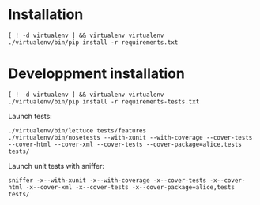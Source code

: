Installation
============

```
[ ! -d virtualenv ] && virtualenv virtualenv
./virtualenv/bin/pip install -r requirements.txt
```

Developpment installation
============

```
[ ! -d virtualenv ] && virtualenv virtualenv
./virtualenv/bin/pip install -r requirements-tests.txt
```

Launch tests:
```
./virtualenv/bin/lettuce tests/features
./virtualenv/bin/nosetests --with-xunit --with-coverage --cover-tests --cover-html --cover-xml --cover-tests --cover-package=alice,tests tests/
```
Launch unit tests with sniffer:
```
sniffer -x--with-xunit -x--with-coverage -x--cover-tests -x--cover-html -x--cover-xml -x--cover-tests -x--cover-package=alice,tests tests/
```
